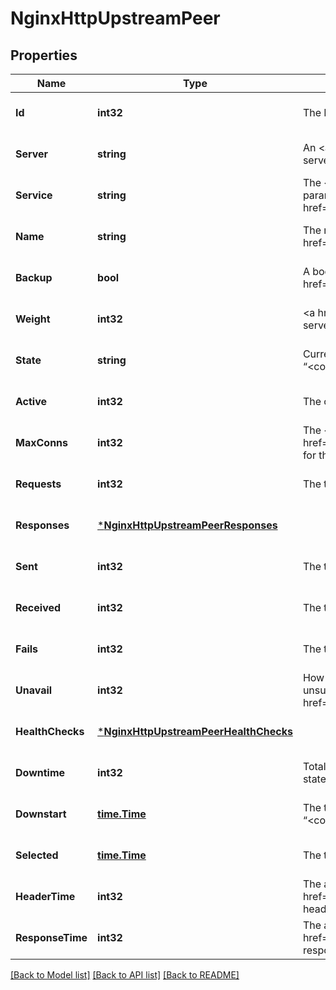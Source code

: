 # NginxHttpUpstreamPeer

## Properties
Name | Type | Description | Notes
------------ | ------------- | ------------- | -------------
**Id** | **int32** | The ID of the server. | [optional] [default to null]
**Server** | **string** | An  &lt;a href&#x3D;\&quot;https://nginx.org/en/docs/http/ngx_http_upstream_module.html#server\&quot;&gt;address&lt;/a&gt; of the server. | [optional] [default to null]
**Service** | **string** | The &lt;a href&#x3D;\&quot;https://nginx.org/en/docs/http/ngx_http_upstream_module.html#service\&quot;&gt;service&lt;/a&gt; parameter value of the &lt;a href&#x3D;\&quot;https://nginx.org/en/docs/http/ngx_http_upstream_module.html#server\&quot;&gt;server&lt;/a&gt; directive. | [optional] [default to null]
**Name** | **string** | The name of the server specified in the &lt;a href&#x3D;\&quot;https://nginx.org/en/docs/http/ngx_http_upstream_module.html#server\&quot;&gt;server&lt;/a&gt; directive. | [optional] [default to null]
**Backup** | **bool** | A boolean value indicating whether the server is a &lt;a href&#x3D;\&quot;https://nginx.org/en/docs/http/ngx_http_upstream_module.html#backup\&quot;&gt;backup&lt;/a&gt; server. | [optional] [default to null]
**Weight** | **int32** | &lt;a href&#x3D;\&quot;https://nginx.org/en/docs/http/ngx_http_upstream_module.html#weight\&quot;&gt;Weight&lt;/a&gt; of the server. | [optional] [default to null]
**State** | **string** | Current state, which may be one of “&lt;code&gt;up&lt;/code&gt;”, “&lt;code&gt;draining&lt;/code&gt;”, “&lt;code&gt;down&lt;/code&gt;”, “&lt;code&gt;unavail&lt;/code&gt;”, “&lt;code&gt;checking&lt;/code&gt;”, and “&lt;code&gt;unhealthy&lt;/code&gt;”. | [optional] [default to null]
**Active** | **int32** | The current number of active connections. | [optional] [default to null]
**MaxConns** | **int32** | The &lt;a href&#x3D;\&quot;https://nginx.org/en/docs/http/ngx_http_upstream_module.html#max_conns\&quot;&gt;max_conns&lt;/a&gt; limit for the server. | [optional] [default to null]
**Requests** | **int32** | The total number of client requests forwarded to this server. | [optional] [default to null]
**Responses** | [***NginxHttpUpstreamPeerResponses**](NginxHTTPUpstreamPeer_responses.md) |  | [optional] [default to null]
**Sent** | **int32** | The total number of bytes sent to this server. | [optional] [default to null]
**Received** | **int32** | The total number of bytes received from this server. | [optional] [default to null]
**Fails** | **int32** | The total number of unsuccessful attempts to communicate with the server. | [optional] [default to null]
**Unavail** | **int32** | How many times the server became unavailable for client requests (state “&lt;code&gt;unavail&lt;/code&gt;”) due to the number of unsuccessful attempts reaching the &lt;a href&#x3D;\&quot;https://nginx.org/en/docs/http/ngx_http_upstream_module.html#max_fails\&quot;&gt;max_fails&lt;/a&gt; threshold. | [optional] [default to null]
**HealthChecks** | [***NginxHttpUpstreamPeerHealthChecks**](NginxHTTPUpstreamPeer_health_checks.md) |  | [optional] [default to null]
**Downtime** | **int32** | Total time the server was in the “&lt;code&gt;unavail&lt;/code&gt;”, “&lt;code&gt;checking&lt;/code&gt;”, and “&lt;code&gt;unhealthy&lt;/code&gt;” states. | [optional] [default to null]
**Downstart** | [**time.Time**](time.Time.md) | The time (in milliseconds since Epoch) when the server became “&lt;code&gt;unavail&lt;/code&gt;”, “&lt;code&gt;checking&lt;/code&gt;”, or “&lt;code&gt;unhealthy&lt;/code&gt;”. | [optional] [default to null]
**Selected** | [**time.Time**](time.Time.md) | The time (in milliseconds since Epoch) when the server was last selected to process a request. | [optional] [default to null]
**HeaderTime** | **int32** | The average time to get the &lt;a href&#x3D;\&quot;https://nginx.org/en/docs/http/ngx_http_upstream_module.html#var_upstream_header_time\&quot;&gt;response header&lt;/a&gt; from the server. | [optional] [default to null]
**ResponseTime** | **int32** | The average time to get the &lt;a href&#x3D;\&quot;https://nginx.org/en/docs/http/ngx_http_upstream_module.html#var_upstream_response_time\&quot;&gt;full response&lt;/a&gt; from the server. | [optional] [default to null]

[[Back to Model list]](../README.md#documentation-for-models) [[Back to API list]](../README.md#documentation-for-api-endpoints) [[Back to README]](../README.md)


